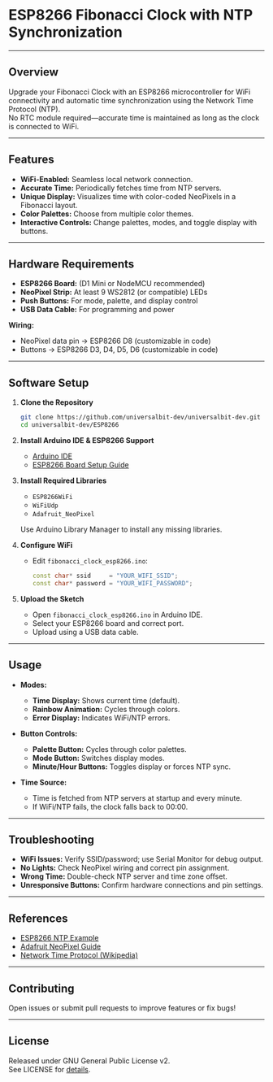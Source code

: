 # ESP8266 Fibonacci Clock with NTP Synchronization

---

## Overview

Upgrade your Fibonacci Clock with an ESP8266 microcontroller for WiFi connectivity and automatic time synchronization using the Network Time Protocol (NTP).  
No RTC module required—accurate time is maintained as long as the clock is connected to WiFi.

---

## Features

- **WiFi-Enabled:** Seamless local network connection.
- **Accurate Time:** Periodically fetches time from NTP servers.
- **Unique Display:** Visualizes time with color-coded NeoPixels in a Fibonacci layout.
- **Color Palettes:** Choose from multiple color themes.
- **Interactive Controls:** Change palettes, modes, and toggle display with buttons.

---

## Hardware Requirements

- **ESP8266 Board:** (D1 Mini or NodeMCU recommended)
- **NeoPixel Strip:** At least 9 WS2812 (or compatible) LEDs
- **Push Buttons:** For mode, palette, and display control
- **USB Data Cable:** For programming and power

**Wiring:**
- NeoPixel data pin → ESP8266 D8 (customizable in code)
- Buttons → ESP8266 D3, D4, D5, D6 (customizable in code)

---

## Software Setup

1. **Clone the Repository**
    ```bash
    git clone https://github.com/universalbit-dev/universalbit-dev.git
    cd universalbit-dev/ESP8266
    ```

2. **Install Arduino IDE & ESP8266 Support**
    - [Arduino IDE](https://www.arduino.cc/en/software)
    - [ESP8266 Board Setup Guide](https://arduino-esp8266.readthedocs.io/en/latest/installing.html)

3. **Install Required Libraries**
    - `ESP8266WiFi`
    - `WiFiUdp`
    - `Adafruit_NeoPixel`
    
    Use Arduino Library Manager to install any missing libraries.

4. **Configure WiFi**
    - Edit `fibonacci_clock_esp8266.ino`:
      ```cpp
      const char* ssid     = "YOUR_WIFI_SSID";
      const char* password = "YOUR_WIFI_PASSWORD";
      ```

5. **Upload the Sketch**
    - Open `fibonacci_clock_esp8266.ino` in Arduino IDE.
    - Select your ESP8266 board and correct port.
    - Upload using a USB data cable.

---

## Usage

- **Modes:**
    - **Time Display:** Shows current time (default).
    - **Rainbow Animation:** Cycles through colors.
    - **Error Display:** Indicates WiFi/NTP errors.

- **Button Controls:**
    - **Palette Button:** Cycles through color palettes.
    - **Mode Button:** Switches display modes.
    - **Minute/Hour Buttons:** Toggles display or forces NTP sync.

- **Time Source:**  
    - Time is fetched from NTP servers at startup and every minute.
    - If WiFi/NTP fails, the clock falls back to 00:00.

---

## Troubleshooting

- **WiFi Issues:** Verify SSID/password; use Serial Monitor for debug output.
- **No Lights:** Check NeoPixel wiring and correct pin assignment.
- **Wrong Time:** Double-check NTP server and time zone offset.
- **Unresponsive Buttons:** Confirm hardware connections and pin settings.

---

## References

- [ESP8266 NTP Example](https://github.com/universalbit-dev/universalbit-dev/blob/main/ESP8266/esp8266_ntp.ino)
- [Adafruit NeoPixel Guide](https://learn.adafruit.com/adafruit-neopixel-uberguide)
- [Network Time Protocol (Wikipedia)](https://en.wikipedia.org/wiki/Network_Time_Protocol)

---

## Contributing

Open issues or submit pull requests to improve features or fix bugs!

---

## License

Released under GNU General Public License v2.  
See LICENSE for [details](https://www.gnu.org/licenses/old-licenses/gpl-2.0.txt).
